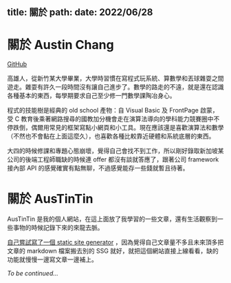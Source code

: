 title: 關於
path:
date: 2022/06/28
---
# 關於 Austin Chang

[GitHub](https://github.com/austin880625)

高雄人，從新竹某大學畢業，大學時習慣在寫程式玩系統、算數學和丟球雜耍之間遊走。雜耍有許久一段時間沒有讓自己進步了。數學的路走的不遠，就是還在認識各種基本的東西，每學期要求自己至少修一門數學課陶冶身心。

程式的技能樹是經典的 old school 產物：自 Visual Basic 及 FrontPage 啟蒙，受 C 教育後乘著網路搜尋的國教加分機會走在演算法導向的學科能力競賽圈中不停跌倒，偶爾用常見的框架寫點小網頁和小工具。現在應該還是喜歡演算法和數學（不然也不會黏在上面這麼久），也喜歡各種比較靠近硬體和系統底層的東西。

大四的時候修課和專題心態崩壞，覺得自己會找不到工作，所以剛好錄取新加坡某公司的後端工程師職缺的時候連 offer 都沒有談就答應了，跟著公司 framework 接內部 API 的感覺確實有點無聊，不過感覺能存一些錢就暫且待著。

# 關於 AusTinTin

AusTinTin 是我的個人網站，在這上面放了我學習的一些文章，還有生活觀察到一些事物的時候記錄下來的來龍去脈。

[自己嘗試寫了一個 static site generator](/2020/02/09/ssg-in-200-lines.html) ，因為覺得自己文章量不多且未來頂多把文章的 markdown 檔案搬去別的 SSG 就好，就把這個網站直接上線看看，缺的功能就慢慢一邊寫文章一邊補上。

*To be continued...*